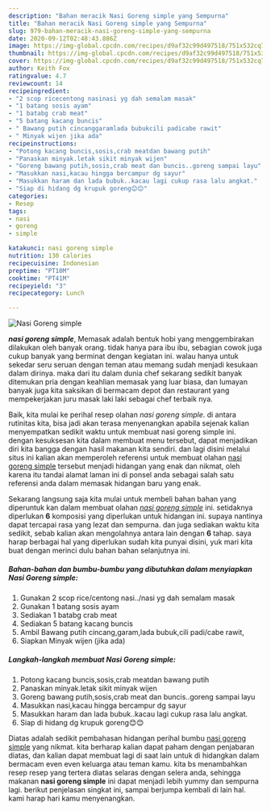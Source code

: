 ```yaml
---
description: "Bahan meracik Nasi Goreng simple yang Sempurna"
title: "Bahan meracik Nasi Goreng simple yang Sempurna"
slug: 979-bahan-meracik-nasi-goreng-simple-yang-sempurna
date: 2020-09-12T02:48:43.886Z
image: https://img-global.cpcdn.com/recipes/d9af32c99d497518/751x532cq70/nasi-goreng-simple-foto-resep-utama.jpg
thumbnail: https://img-global.cpcdn.com/recipes/d9af32c99d497518/751x532cq70/nasi-goreng-simple-foto-resep-utama.jpg
cover: https://img-global.cpcdn.com/recipes/d9af32c99d497518/751x532cq70/nasi-goreng-simple-foto-resep-utama.jpg
author: Keith Fox
ratingvalue: 4.7
reviewcount: 14
recipeingredient:
- "2 scop ricecentong nasinasi yg dah semalam masak"
- "1 batang sosis ayam"
- "1 batabg crab meat"
- "5 batang kacang buncis"
- " Bawang putih cincanggaramlada bubukcili padicabe rawit"
- " Minyak wijen jika ada"
recipeinstructions:
- "Potong kacang buncis,sosis,crab meatdan bawang putih"
- "Panaskan minyak.letak sikit minyak wijen"
- "Goreng bawang putih,sosis,crab meat dan buncis..goreng sampai layu"
- "Masukkan nasi,kacau hingga bercampur dg sayur"
- "Masukkan haram dan lada bubuk..kacau lagi cukup rasa lalu angkat."
- "Siap di hidang dg krupuk goreng😊😊"
categories:
- Resep
tags:
- nasi
- goreng
- simple

katakunci: nasi goreng simple 
nutrition: 130 calories
recipecuisine: Indonesian
preptime: "PT10M"
cooktime: "PT41M"
recipeyield: "3"
recipecategory: Lunch

---
```



![Nasi Goreng simple](https://img-global.cpcdn.com/recipes/d9af32c99d497518/751x532cq70/nasi-goreng-simple-foto-resep-utama.jpg)

<b><i>nasi goreng simple</i></b>, Memasak adalah bentuk hobi yang menggembirakan dilakukan oleh banyak orang. tidak hanya para ibu ibu, sebagian cowok juga cukup banyak yang berminat dengan kegiatan ini. walau hanya untuk sekedar seru seruan dengan teman atau memang sudah menjadi kesukaan dalam dirinya. maka dari itu dalam dunia chef sekarang sedikit banyak ditemukan pria dengan keahlian memasak yang luar biasa, dan lumayan banyak juga kita saksikan di bermacam depot dan restaurant yang mempekerjakan juru masak laki laki sebagai chef terbaik nya.



Baik, kita mulai ke perihal resep olahan <i>nasi goreng simple</i>. di antara rutinitas kita, bisa jadi akan terasa menyenangkan apabila sejenak kalian menyempatkan sedikit waktu untuk membuat nasi goreng simple ini. dengan kesuksesan kita dalam membuat menu tersebut, dapat menjadikan diri kita bangga dengan hasil makanan kita sendiri. dan lagi disini melalui situs ini kalian akan memperoleh referensi untuk membuat olahan <u>nasi goreng simple</u> tersebut menjadi hidangan yang enak dan nikmat, oleh karena itu tandai alamat laman ini di ponsel anda sebagai salah satu referensi anda dalam memasak hidangan baru yang enak.


Sekarang langsung saja kita mulai untuk membeli bahan bahan yang diperuntuk kan dalam membuat olahan <u><i>nasi goreng simple</i></u> ini. setidaknya diperlukan <b>6</b> komposisi yang diperlukan untuk hidangan ini. supaya nantinya dapat tercapai rasa yang lezat dan sempurna. dan juga sediakan waktu kita sedikit, sebab kalian akan mengolahnya antara lain dengan <b>6</b> tahap. saya harap berbagai hal yang diperlukan sudah kita punyai disini, yuk mari kita buat dengan merinci dulu bahan bahan selanjutnya ini.

<!--inarticleads1-->

##### Bahan-bahan dan bumbu-bumbu yang dibutuhkan dalam menyiapkan Nasi Goreng simple:

1. Gunakan 2 scop rice/centong nasi../nasi yg dah semalam masak
1. Gunakan 1 batang sosis ayam
1. Sediakan 1 batabg crab meat
1. Sediakan 5 batang kacang buncis
1. Ambil  Bawang putih cincang,garam,lada bubuk,cili padi/cabe rawit,
1. Siapkan  Minyak wijen (jika ada)




<!--inarticleads2-->

##### Langkah-langkah membuat Nasi Goreng simple:

1. Potong kacang buncis,sosis,crab meatdan bawang putih
1. Panaskan minyak.letak sikit minyak wijen
1. Goreng bawang putih,sosis,crab meat dan buncis..goreng sampai layu
1. Masukkan nasi,kacau hingga bercampur dg sayur
1. Masukkan haram dan lada bubuk..kacau lagi cukup rasa lalu angkat.
1. Siap di hidang dg krupuk goreng😊😊




Diatas adalah sedikit pembahasan hidangan perihal bumbu <u>nasi goreng simple</u> yang nikmat. kita berharap kalian dapat paham dengan penjabaran diatas, dan kalian dapat membuat lagi di saat lain untuk di hidangkan dalam bermacam even even keluarga atau teman kamu. kita bs menambahkan resep resep yang tertera diatas selaras dengan selera anda, sehingga makanan <b>nasi goreng simple</b> ini dapat menjadi lebih yummy dan sempurna lagi. berikut penjelasan singkat ini, sampai berjumpa kembali di lain hal. kami harap hari kamu menyenangkan.
